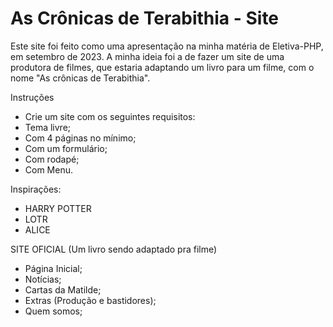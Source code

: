 # As Crônicas de Terabithia - Site

Este site foi feito como uma apresentação na minha matéria de Eletiva-PHP, em setembro de 2023.
A minha ideia foi a de fazer um site de uma produtora de filmes, que estaria
adaptando um livro para um filme, com o nome "As crônicas de Terabithia".

Instruções
- Crie um site com os seguintes requisitos:
- Tema livre;
- Com 4 páginas no mínimo;
- Com um formulário;
- Com rodapé;
- Com Menu.

Inspirações:
- HARRY POTTER
- LOTR
- ALICE

SITE OFICIAL (Um livro sendo adaptado pra filme)
- Página Inicial;
- Notícias;
- Cartas da Matilde;
- Extras (Produção e bastidores);
- Quem somos;
